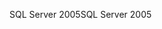 <span data-ttu-id="f7a5b-101">SQL Server 2005</span><span class="sxs-lookup"><span data-stu-id="f7a5b-101">SQL Server 2005</span></span>